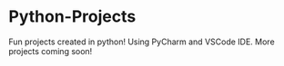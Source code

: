 # Python-Projects
Fun projects created in python!
Using PyCharm and VSCode IDE.
More projects coming soon!
